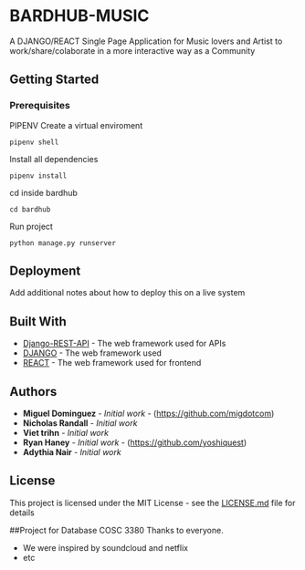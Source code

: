 # BARDHUB-MUSIC

A DJANGO/REACT Single Page Application for Music lovers and Artist to work/share/colaborate in a more interactive way as a Community 

## Getting Started


### Prerequisites
PIPENV
Create a virtual enviroment 
```
pipenv shell
```

Install all dependencies

```
pipenv install
```

cd  inside bardhub
```
cd bardhub
```

Run project 
```
python manage.py runserver
```


## Deployment

Add additional notes about how to deploy this on a live system

## Built With

* [Django-REST-API](https://www.django-rest-framework.org) - The web framework used for APIs
* [DJANGO](https://docs.djangoproject.com/en/3.0/) - The web framework used 
* [REACT](https://reactjs.org) - The web framework used for frontend


## Authors

* **Miguel Dominguez** - *Initial work* - (https://github.com/migdotcom)
* **Nicholas Randall** - *Initial work* 
* **Viet trihn** - *Initial work*
* **Ryan Haney** - *Initial work* - (https://github.com/yoshiquest)
* **Adythia Nair** - *Initial work* 

## License

This project is licensed under the MIT License - see the [LICENSE.md](LICENSE.md) file for details

##Project for Database COSC 3380 Thanks to everyone.


* We were inspired by soundcloud and netflix
* etc
